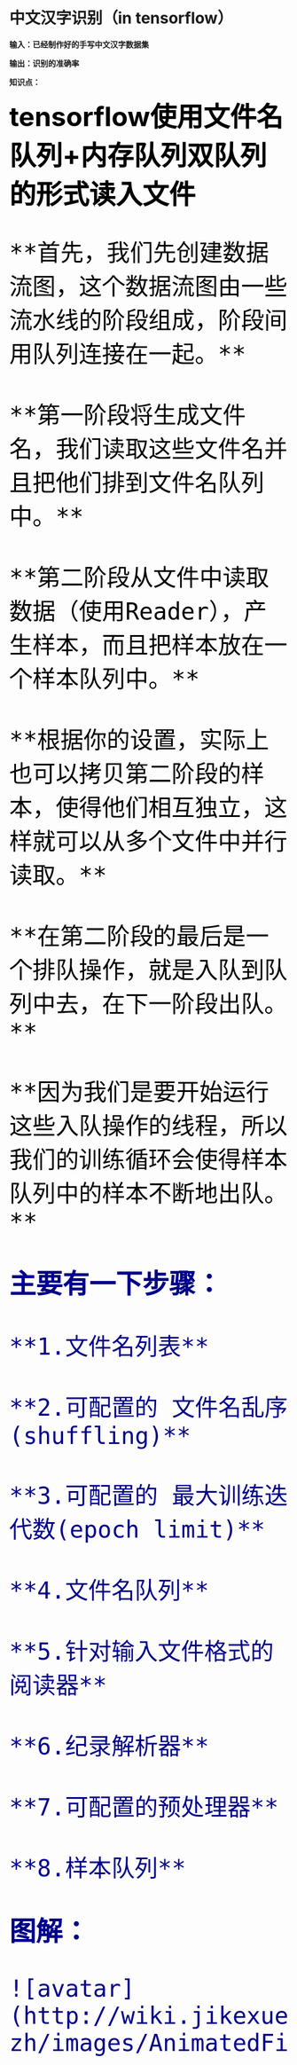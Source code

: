 # 中文汉字识别（in tensorflow）

**输入：已经制作好的手写中文汉字数据集**

**输出：识别的准确率**

**知识点：**

<font size="20" color="black">**tensorflow使用文件名队列+内存队列双队列的形式读入文件**

    **首先，我们先创建数据流图，这个数据流图由一些流水线的阶段组成，阶段间用队列连接在一起。**

    **第一阶段将生成文件名，我们读取这些文件名并且把他们排到文件名队列中。**

    **第二阶段从文件中读取数据（使用Reader），产生样本，而且把样本放在一个样本队列中。**

    **根据你的设置，实际上也可以拷贝第二阶段的样本，使得他们相互独立，这样就可以从多个文件中并行读取。**

    **在第二阶段的最后是一个排队操作，就是入队到队列中去，在下一阶段出队。**

    **因为我们是要开始运行这些入队操作的线程，所以我们的训练循环会使得样本队列中的样本不断地出队。**


<font size="20" color="darkblue">**主要有一下步骤：**

    **1.文件名列表**

    **2.可配置的 文件名乱序(shuffling)**

    **3.可配置的 最大训练迭代数(epoch limit)**

    **4.文件名队列**

    **5.针对输入文件格式的阅读器**

    **6.纪录解析器**

    **7.可配置的预处理器**

    **8.样本队列**

**图解：**

    ![avatar](http://wiki.jikexueyuan.com/project/tensorflow-zh/images/AnimatedFileQueues.gif)


